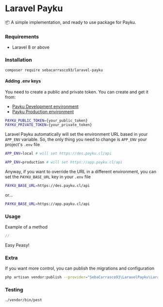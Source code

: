 # Laravel Payku

📦 A simple implementation, and ready to use package for Payku.

### Requirements

- Laravel 8 or above

### Installation

```bash
composer require sebacarrasco93/laravel-payku
```

#### Adding .env keys

You need to create a public and private token. You can create and get it from:
- [Payku Development environment](https://des.payku.cl/usuarios/tokenintegracion) 
- [Payku Production environment](https://app.payku.cl/usuarios/tokenintegracion)

```bash
PAYKU_PUBLIC_TOKEN={your_public_token}
PAYKU_PRIVATE_TOKEN={your_private_token}
```

Laravel Payku automatically will set the environment URL based in your `APP_ENV` variable.
So, the only thing you need to change is `APP_ENV` your project's `.env` file

```bash
APP_ENV=local # will set https://des.payku.cl/api
```

```bash
APP_ENV=production # will set https://app.payku.cl/api
```

Anyway, if you want to override the URL in a different environment, you can set the `PAYKU_BASE_URL` key in your `.env` file

```bash
PAYKU_BASE_URL=https://des.payku.cl/api
```
or...
```bash
PAYKU_BASE_URL=https://app.payku.cl/api
```

### Usage

Example of a method

```php
//
```

Easy Peasy!

### Extra

If you want more control, you can publish the migrations and configuration

```bash
php artisan vendor:publish --provider="SebaCarrasco93\LaravelPayku\LaravelPaykuServiceProvider"
```

### Testing

```bash
./vendor/bin/pest
```
